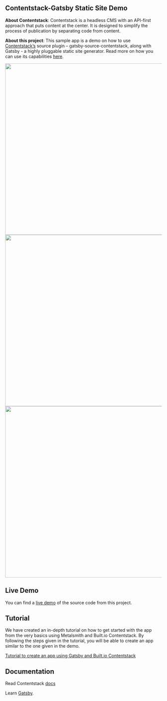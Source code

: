 ## Contentstack-Gatsby Static Site Demo

**About Contentstack**: Contentstack is a headless CMS with an API-first approach that puts content at the center. It is designed to simplify the process of publication by separating code from content.

**About this project**: This sample app is a demo on how to use [Contentstack’s](https://www.contentstack.com/docs) source plugin – gatsby-source-contentstack, along with Gatsby - a highly pluggable static site generator. Read more on how you can use its capabilities [here](https://github.com/contentstack/gatsby-source-contentstack).

<img src='https://images.contentstack.io/v3/assets/bltf2fb14dd3176c6f6/blt641d522ab969f3f4/5b91fc5a4133515c5c1f2ae9/download' width='650' height='550'/>
<img src='https://images.contentstack.io/v3/assets/bltf2fb14dd3176c6f6/blt77db5af1bb86f092/5b91fc74884dfd197f6a3ca4/download' width='650' height='550'/>
<img src='https://images.contentstack.io/v3/assets/bltf2fb14dd3176c6f6/bltae0e68489b07b675/5b91fc8a1e3e32257c11a516/download' width='650' height='550'/>

 
## Live Demo
You can find a [live demo](https://xenodochial-hodgkin-8a267e.netlify.com/) of the source code from this project.

## Tutorial
We have created an in-depth tutorial on how to get started with the app from the very basics using Metalsmith and Built.io Contentstack. By following the steps given in the tutorial, you will be able to create an app similar to the one given in the demo.
 
[Tutorial to create an app using Gatsby and Built.io Contentstack](https://www.contentstack.com/docs/example-apps/build-an-ios-news-app-using-contentstacks-ios-sdk)
 
## Documentation
 
Read Contentstack [docs](https://www.contentstack.com/docs)

Learn [Gatsby](https://www.gatsbyjs.org/docs/).